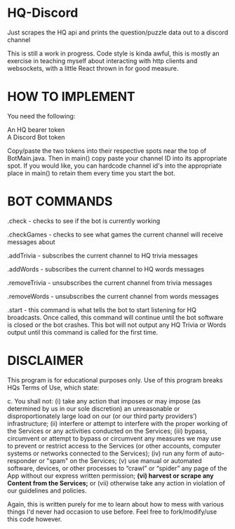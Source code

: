 # HQ-Discord
Just scrapes the HQ api and prints the question/puzzle data out to a discord channel

This is still a work in progress. Code style is kinda awful, this is mostly an exercise in teaching
myself about interacting with http clients and websockets, with a little React thrown in for good measure.


HOW TO IMPLEMENT
================

You need the following:

An HQ bearer token
<br>A Discord Bot token

Copy/paste the two tokens into their respective spots near the top of BotMain.java.
Then in main() copy paste your channel ID into its appropriate spot. If you would like, you can hardcode channel id's into the appropriate place in main() to retain them every time you start the bot.

BOT COMMANDS
============

.check - checks to see if the bot is currently working

.checkGames - checks to see what games the current channel will receive messages about

.addTrivia - subscribes the current channel to HQ trivia messages

.addWords - subscribes the current channel to HQ words messages

.removeTrivia - unsubscribes the current channel from trivia messages

.removeWords - unsubscribes the current channel from words messages

.start - this command is what tells the bot to start listening for HQ broadcasts. Once called, this command will continue
         until the bot software is closed or the bot crashes. This bot will not output any HQ Trivia or Words output until this
         command is called for the first time.

DISCLAIMER
==========

This program is for educational purposes only. Use of this program breaks HQs Terms of Use, which state:

c. You shall not: (i) take any action that imposes or may impose (as determined by us in our sole discretion) an unreasonable or disproportionately large load on our (or our third party providers’) infrastructure; (ii) interfere or attempt to interfere with the proper working of the Services or any activities conducted on the Services; (iii) bypass, circumvent or attempt to bypass or circumvent any measures we may use to prevent or restrict access to the Services (or other accounts, computer systems or networks connected to the Services); (iv) run any form of auto-responder or "spam" on the Services; (v) use manual or automated software, devices, or other processes to “crawl” or “spider” any page of the App without our express written permission; **(vi) harvest or scrape any Content from the Services;** or (vii) otherwise take any action in violation of our guidelines and policies.

Again, this is written purely for me to learn about how to mess with various things I'd never had occasion to use before. Feel free to fork/modify/use this code however. 
